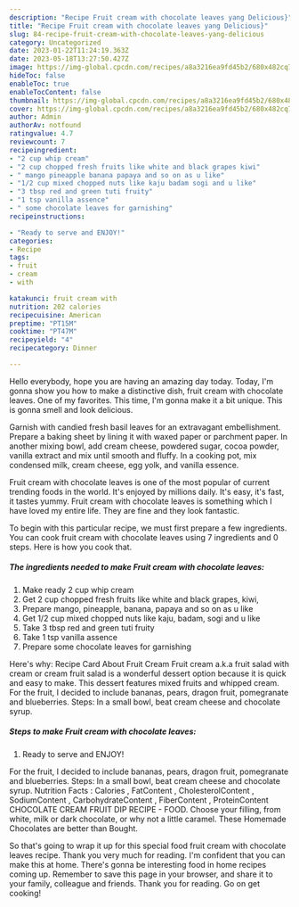 ```yaml
---
description: "Recipe Fruit cream with chocolate leaves yang Delicious}"
title: "Recipe Fruit cream with chocolate leaves yang Delicious}"
slug: 84-recipe-fruit-cream-with-chocolate-leaves-yang-delicious
category: Uncategorized
date: 2023-01-22T11:24:19.363Z
date: 2023-05-18T13:27:50.427Z
image: https://img-global.cpcdn.com/recipes/a8a3216ea9fd45b2/680x482cq70/fruit-cream-with-chocolate-leaves-recipe-main-photo.jpg
hideToc: false
enableToc: true
enableTocContent: false
thumbnail: https://img-global.cpcdn.com/recipes/a8a3216ea9fd45b2/680x482cq70/fruit-cream-with-chocolate-leaves-recipe-main-photo.jpg
cover: https://img-global.cpcdn.com/recipes/a8a3216ea9fd45b2/680x482cq70/fruit-cream-with-chocolate-leaves-recipe-main-photo.jpg
author: Admin
authorAv: notfound
ratingvalue: 4.7
reviewcount: 7
recipeingredient:
- "2 cup whip cream"
- "2 cup chopped fresh fruits like white and black grapes kiwi"
- " mango pineapple banana papaya and so on as u like"
- "1/2 cup mixed chopped nuts like kaju badam sogi and u like"
- "3 tbsp red and green tuti fruity"
- "1 tsp vanilla assence"
- " some chocolate leaves for garnishing"
recipeinstructions:

- "Ready to serve and ENJOY!"
categories:
- Recipe
tags:
- fruit
- cream
- with

katakunci: fruit cream with 
nutrition: 202 calories
recipecuisine: American
preptime: "PT15M"
cooktime: "PT47M"
recipeyield: "4"
recipecategory: Dinner

---
```



Hello everybody, hope you are having an amazing day today. Today, I'm gonna show you how to make a distinctive dish, fruit cream with chocolate leaves. One of my favorites. This time, I'm gonna make it a bit unique. This is gonna smell and look delicious.

Garnish with candied fresh basil leaves for an extravagant embellishment. Prepare a baking sheet by lining it with waxed paper or parchment paper. In another mixing bowl, add cream cheese, powdered sugar, cocoa powder, vanilla extract and mix until smooth and fluffy. In a cooking pot, mix condensed milk, cream cheese, egg yolk, and vanilla essence.

Fruit cream with chocolate leaves is one of the most popular of current trending foods in the world. It's enjoyed by millions daily. It's easy, it's fast, it tastes yummy. Fruit cream with chocolate leaves is something which I have loved my entire life. They are fine and they look fantastic.


To begin with this particular recipe, we must first prepare a few ingredients. You can cook fruit cream with chocolate leaves using 7 ingredients and 0 steps. Here is how you cook that.

<!--inarticleads1-->

##### The ingredients needed to make Fruit cream with chocolate leaves:

1. Make ready 2 cup whip cream
1. Get 2 cup chopped fresh fruits like white and black grapes, kiwi,
1. Prepare  mango, pineapple, banana, papaya and so on as u like
1. Get 1/2 cup mixed chopped nuts like kaju, badam, sogi and u like
1. Take 3 tbsp red and green tuti fruity
1. Take 1 tsp vanilla assence
1. Prepare  some chocolate leaves for garnishing


Here&#39;s why: Recipe Card About Fruit Cream Fruit cream a.k.a fruit salad with cream or cream fruit salad is a wonderful dessert option because it is quick and easy to make. This dessert features mixed fruits and whipped cream. For the fruit, I decided to include bananas, pears, dragon fruit, pomegranate and blueberries. Steps: In a small bowl, beat cream cheese and chocolate syrup. 

<!--inarticleads2-->

##### Steps to make Fruit cream with chocolate leaves:


1. Ready to serve and ENJOY!

For the fruit, I decided to include bananas, pears, dragon fruit, pomegranate and blueberries. Steps: In a small bowl, beat cream cheese and chocolate syrup. Nutrition Facts : Calories , FatContent , CholesterolContent , SodiumContent , CarbohydrateContent , FiberContent , ProteinContent CHOCOLATE CREAM FRUIT DIP RECIPE - FOOD. Choose your filling, from white, milk or dark chocolate, or why not a little caramel. These Homemade Chocolates are better than Bought. 

So that's going to wrap it up for this special food fruit cream with chocolate leaves recipe. Thank you very much for reading. I'm confident that you can make this at home. There's gonna be interesting food in home recipes coming up. Remember to save this page in your browser, and share it to your family, colleague and friends. Thank you for reading. Go on get cooking!
